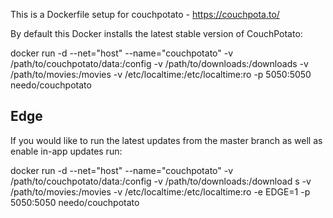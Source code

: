 This is a Dockerfile setup for couchpotato - https://couchpota.to/

By default this Docker installs the latest stable version of CouchPotato:

docker run -d --net="host" --name="couchpotato" -v /path/to/couchpotato/data:/config -v /path/to/downloads:/downloads -v /path/to/movies:/movies -v /etc/localtime:/etc/localtime:ro -p 5050:5050 needo/couchpotato

Edge
----
If you would like to run the latest updates from the master branch as well as enable in-app updates run:

docker run -d --net="host" --name="couchpotato" -v /path/to/couchpotato/data:/config -v /path/to/downloads:/download
s -v /path/to/movies:/movies -v /etc/localtime:/etc/localtime:ro -e EDGE=1 -p 5050:5050 needo/couchpotato
